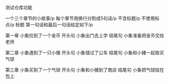 测试仓库功能

一个三个章节的小故事/p
每个章节用换行分割成5句话/p
不含标题/p
不使用标点/p
标题  第一句话和最后一句话给定如下/p

第一章 小象捡到了一个金币
开头句 小象出门去上学
结尾句 小象准备把金币交给老师

第二章 小象遇到了一只小猪
开头句 小象错过了公车
结尾句 小象和小猪一起取买气球

第三章 小象买到了一个气球
开头句 小象和小猪到了商店
结尾句 小象把气球挂在包上
